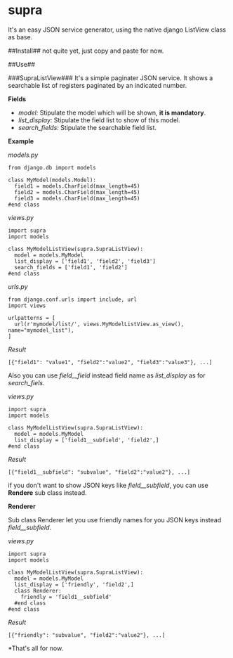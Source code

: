 # supra

It's an easy JSON service generator, using the native django ListView class as base.

##Install##
  not quite yet, just copy and paste for now.

##Use##

###SupraListView###
It's a simple paginater JSON service. It shows a searchable list of registers paginated by an indicated number.

**Fields**
  - *model:* Stipulate the model which will be shown, **it is mandatory**.
  - *list_display:* Stipulate the field list to show of this model.
  - *search_fields:* Stipulate the searchable field list.

**Example**

*models.py*
```
from django.db import models

class MyModel(models.Model):
  field1 = models.CharField(max_length=45)
  field2 = models.CharField(max_length=45)
  field3 = models.CharField(max_length=45)
#end class
```
*views.py*
```
import supra
import models

class MyModelListView(supra.SupraListView):
  model = models.MyModel
  list_display = ['field1', 'field2', 'field3']
  search_fields = ['field1', 'field2']
#end class
```
*urls.py*
```
from django.conf.urls import include, url
import views

urlpatterns = [
  url(r'mymodel/list/', views.MyModelListView.as_view(), name="mymodel_list"),
]
```
*Result*
```
[{"field1": "value1", "field2":"value2", "field3":"value3"}, ...]
```

Also you can use *field__field* instead field name as *list_display* as for *search_fiels*.

*views.py*
```
import supra
import models

class MyModelListView(supra.SupraListView):
  model = models.MyModel
  list_display = ['field1__subfield', 'field2',]
#end class
```
*Result*
```
[{"field1__subfield": "subvalue", "field2":"value2"}, ...]
```
if you don't want to show JSON keys like *field__subfield*, you can use **Rendere** sub class instead.

**Renderer**

Sub class Renderer  let you use friendly names for you JSON keys instead *field__subfield*.

*views.py*
```
import supra
import models

class MyModelListView(supra.SupraListView):
  model = models.MyModel
  list_display = ['friendly', 'field2',]
  class Renderer:
    friendly = 'field1__subfield'
  #end class
#end class
```
*Result*
```
[{"friendly": "subvalue", "field2":"value2"}, ...]
```

*That's all for now.

